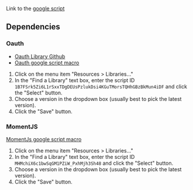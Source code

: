 Link to the [google script](https://script.google.com/a/coursera.org/d/1qv-HVs8RLrb_jXMlm6nYfp4ksHeSNyLRYrGrZp7KNLiJQXUV6C9NVkDE/edit)

## Dependencies
### Oauth
* [Oauth Library Github](https://github.com/googlesamples/apps-script-oauth2_)
* [Oauth google script macro](https://script.google.com/a/macros/coursera.org/library/versions/d/1B7FSrk5Zi6L1rSxxTDgDEUsPzlukDsi4KGuTMorsTQHhGBzBkMun4iDF)


1. Click on the menu item "Resources > Libraries..."
2. In the "Find a Library" text box, enter the script ID `1B7FSrk5Zi6L1rSxxTDgDEUsPzlukDsi4KGuTMorsTQHhGBzBkMun4iDF` and click the "Select" button.
3. Choose a version in the dropdown box (usually best to pick the latest version).
4. Click the "Save" button.

### MomentJS
[MomentJs google script macro](https://script.google.com/a/macros/coursera.org/library/d/MHMchiX6c1bwSqGM1PZiW_PxhMjh3Sh48/8)

1. Click on the menu item "Resources > Libraries..."
2. In the "Find a Library" text box, enter the script ID `MHMchiX6c1bwSqGM1PZiW_PxhMjh3Sh48` and click the "Select" button.
3. Choose a version in the dropdown box (usually best to pick the latest version).
4. Click the "Save" button.
